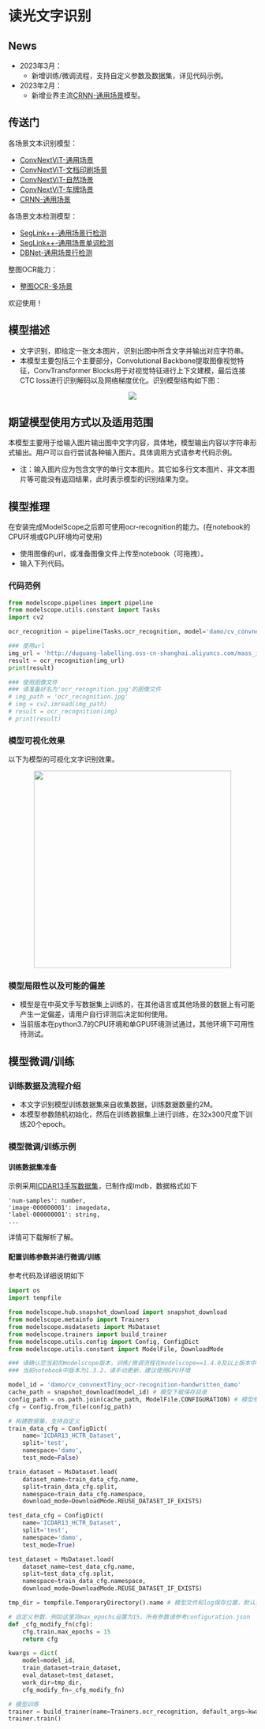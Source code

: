 

# 读光文字识别
## News
- 2023年3月：
    - 新增训练/微调流程，支持自定义参数及数据集，详见代码示例。
- 2023年2月：
    - 新增业界主流[CRNN-通用场景](https://www.modelscope.cn/models/damo/cv_crnn_ocr-recognition-general_damo/summary)模型。

## 传送门
各场景文本识别模型：
- [ConvNextViT-通用场景](https://www.modelscope.cn/models/damo/cv_convnextTiny_ocr-recognition-general_damo/summary)
- [ConvNextViT-文档印刷场景](https://www.modelscope.cn/models/damo/cv_convnextTiny_ocr-recognition-document_damo/summary)
- [ConvNextViT-自然场景](https://www.modelscope.cn/models/damo/cv_convnextTiny_ocr-recognition-scene_damo/summary)
- [ConvNextViT-车牌场景](https://www.modelscope.cn/models/damo/cv_convnextTiny_ocr-recognition-licenseplate_damo/summary)
- [CRNN-通用场景](https://www.modelscope.cn/models/damo/cv_crnn_ocr-recognition-general_damo/summary)

各场景文本检测模型：
- [SegLink++-通用场景行检测](https://modelscope.cn/models/damo/cv_resnet18_ocr-detection-line-level_damo/summary)
- [SegLink++-通用场景单词检测](https://modelscope.cn/models/damo/cv_resnet18_ocr-detection-word-level_damo/summary)
- [DBNet-通用场景行检测](https://www.modelscope.cn/models/damo/cv_resnet18_ocr-detection-db-line-level_damo/summary)

整图OCR能力：
- [整图OCR-多场景](https://modelscope.cn/studios/damo/cv_ocr-text-spotting/summary)

欢迎使用！

## 模型描述
- 文字识别，即给定一张文本图片，识别出图中所含文字并输出对应字符串。
- 本模型主要包括三个主要部分，Convolutional Backbone提取图像视觉特征，ConvTransformer Blocks用于对视觉特征进行上下文建模，最后连接CTC loss进行识别解码以及网络梯度优化。识别模型结构如下图：   

<p align="center">
    <img src="https://modelscope.cn/api/v1/models/damo/cv_convnextTiny_ocr-recognition-handwritten_damo/repo?Revision=master&FilePath=./resources/ConvTransformer-Pipeline.jpg&View=true"/> 
</p>

## 期望模型使用方式以及适用范围
本模型主要用于给输入图片输出图中文字内容，具体地，模型输出内容以字符串形式输出。用户可以自行尝试各种输入图片。具体调用方式请参考代码示例。
- 注：输入图片应为包含文字的单行文本图片。其它如多行文本图片、非文本图片等可能没有返回结果，此时表示模型的识别结果为空。

## 模型推理
在安装完成ModelScope之后即可使用ocr-recognition的能力。(在notebook的CPU环境或GPU环境均可使用)
- 使用图像的url，或准备图像文件上传至notebook（可拖拽）。
- 输入下列代码。

### 代码范例
```python
from modelscope.pipelines import pipeline
from modelscope.utils.constant import Tasks
import cv2

ocr_recognition = pipeline(Tasks.ocr_recognition, model='damo/cv_convnextTiny_ocr-recognition-handwritten_damo')

### 使用url
img_url = 'http://duguang-labelling.oss-cn-shanghai.aliyuncs.com/mass_img_tmp_20220922/ocr_recognition_handwritten.jpg'
result = ocr_recognition(img_url)
print(result)

### 使用图像文件
### 请准备好名为'ocr_recognition.jpg'的图像文件
# img_path = 'ocr_recognition.jpg'
# img = cv2.imread(img_path)
# result = ocr_recognition(img)
# print(result)
```

### 模型可视化效果
以下为模型的可视化文字识别效果。

<p align="center">
    <img src="./resources/rec_result_visu.png" width="400" /> 
</p>

### 模型局限性以及可能的偏差
- 模型是在中英文手写数据集上训练的，在其他语言或其他场景的数据上有可能产生一定偏差，请用户自行评测后决定如何使用。
- 当前版本在python3.7的CPU环境和单GPU环境测试通过，其他环境下可用性待测试。

## 模型微调/训练
### 训练数据及流程介绍
- 本文字识别模型训练数据集来自收集数据，训练数据数量约2M。
- 本模型参数随机初始化，然后在训练数据集上进行训练，在32x300尺度下训练20个epoch。

### 模型微调/训练示例
#### 训练数据集准备
示例采用[ICDAR13手写数据集](https://modelscope.cn/datasets/damo/ICDAR13_HCTR_Dataset/summary)，已制作成lmdb，数据格式如下
```
'num-samples': number,
'image-000000001': imagedata,
'label-000000001': string,
...
```
详情可下载解析了解。

#### 配置训练参数并进行微调/训练
参考代码及详细说明如下
```python
import os
import tempfile

from modelscope.hub.snapshot_download import snapshot_download
from modelscope.metainfo import Trainers
from modelscope.msdatasets import MsDataset
from modelscope.trainers import build_trainer
from modelscope.utils.config import Config, ConfigDict
from modelscope.utils.constant import ModelFile, DownloadMode

### 请确认您当前的modelscope版本，训练/微调流程在modelscope==1.4.0及以上版本中 
### 当前notebook中版本为1.3.2，请手动更新，建议使用GPU环境

model_id = 'damo/cv_convnextTiny_ocr-recognition-handwritten_damo' 
cache_path = snapshot_download(model_id) # 模型下载保存目录
config_path = os.path.join(cache_path, ModelFile.CONFIGURATION) # 模型参数配置文件，支持自定义
cfg = Config.from_file(config_path)

# 构建数据集，支持自定义
train_data_cfg = ConfigDict(
    name='ICDAR13_HCTR_Dataset', 
    split='test',
    namespace='damo',
    test_mode=False)

train_dataset = MsDataset.load( 
    dataset_name=train_data_cfg.name,
    split=train_data_cfg.split,
    namespace=train_data_cfg.namespace,
    download_mode=DownloadMode.REUSE_DATASET_IF_EXISTS)

test_data_cfg = ConfigDict(
    name='ICDAR13_HCTR_Dataset',
    split='test',
    namespace='damo',
    test_mode=True)

test_dataset = MsDataset.load(
    dataset_name=test_data_cfg.name,
    split=test_data_cfg.split,
    namespace=train_data_cfg.namespace,
    download_mode=DownloadMode.REUSE_DATASET_IF_EXISTS)

tmp_dir = tempfile.TemporaryDirectory().name # 模型文件和log保存位置，默认为"work_dir/"

# 自定义参数，例如这里将max_epochs设置为15，所有参数请参考configuration.json
def _cfg_modify_fn(cfg):
    cfg.train.max_epochs = 15
    return cfg

kwargs = dict(
    model=model_id,
    train_dataset=train_dataset,
    eval_dataset=test_dataset,
    work_dir=tmp_dir,
    cfg_modify_fn=_cfg_modify_fn)

# 模型训练
trainer = build_trainer(name=Trainers.ocr_recognition, default_args=kwargs)
trainer.train()
```